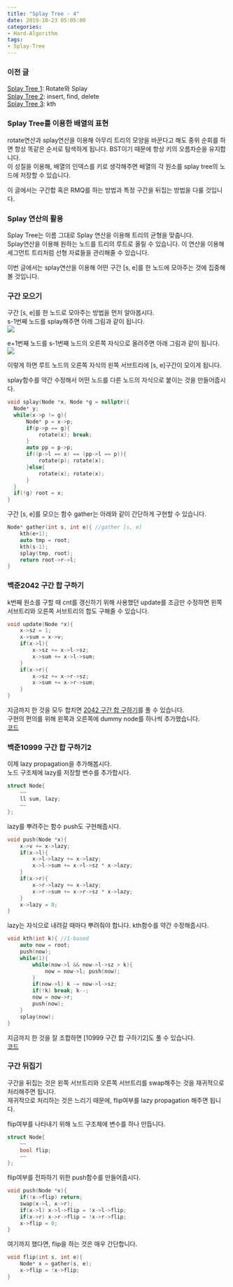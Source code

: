 ```yaml
---
title: "Splay Tree - 4"
date: 2019-10-23 05:05:00
categories:
- Hard-Algorithm
tags:
- Splay-Tree
---
```


### 이전 글
[Splay Tree 1](https://justicehui.github.io/hard-algorithm/2018/11/12/SplayTree1/): Rotate와 Splay<br>
[Splay Tree 2](https://justicehui.github.io/hard-algorithm/2018/11/13/SplayTree2/): insert, find, delete<Br>
[Splay Tree 3](https://justicehui.github.io/hard-algorithm/2019/10/22/SplayTree3/): kth

### Splay Tree를 이용한 배열의 표현
rotate연산과 splay연산을 이용해 아무리 트리의 모양을 바꾼다고 해도 중위 순회를 하면 항상 똑같은 순서로 탐색하게 됩니다. BST이기 때문에 항상 키의 오름차순을 유지합니다.<Br>
이 성질을 이용해, 배열의 인덱스를 키로 생각해주면 배열의 각 원소를 splay tree의 노드에 저장할 수 있습니다.

이 글에서는 구간합 혹은 RMQ를 하는 방법과 특정 구간을 뒤집는 방법을 다룰 것입니다.

### Splay 연산의 활용
Splay Tree는 이름 그대로 Splay 연산을 이용해 트리의 균형을 맞춥니다.<br>
Splay연산을 이용해 원하는 노드를 트리의 루트로 올릴 수 있습니다. 이 연산을 이용해 세그먼트 트리처럼 선형 자료들을 관리해줄 수 있습니다.

이번 글에서는 splay연산을 이용해 어떤 구간 [s, e]를 한 노드에 모아주는 것에 집중해볼 것입니다.

### 구간 모으기
구간 [s, e]를 한 노드로 모아주는 방법을 먼저 알아봅시다.<br>
s-1번째 노드를 splay해주면 아래 그림과 같이 됩니다.<br>
<img src = "https://i.imgur.com/pxm7NWX.png">

e+1번째 노드를 s-1번째 노드의 오른쪽 자식으로 올려주면 아래 그림과 같이 됩니다.<br>
<img src = "https://i.imgur.com/LjEVCzk.png">

이렇게 하면 루트 노드의 오른쪽 자식의 왼쪽 서브트리에 [s, e]구간이 모이게 됩니다.

splay함수를 약간 수정해서 어떤 노드를 다른 노드의 자식으로 붙이는 것을 만들어줍시다.
```cpp
void splay(Node *x, Node *g = nullptr){
  Node* y;
  while(x->p != g){
      Node* p = x->p;
      if(p->p == g){
          rotate(x); break;
      }
      auto pp = p->p;
      if((p->l == x) == (pp->l == p)){
          rotate(p); rotate(x);
      }else{
          rotate(x); rotate(x);
      }
  }
  if(!g) root = x;
}
```

구간 [s, e]를 모으는 함수 gather는 아래와 같이 간단하게 구현할 수 있습니다.
```cpp
Node* gather(int s, int e){ //gather [s, e]
    kth(e+1);
    auto tmp = root;
    kth(s-1);
    splay(tmp, root);
    return root->r->l;
}
```

### 백준2042 구간 합 구하기
k번째 원소를 구할 때 cnt를 갱신하기 위해 사용했던 update를 조금만 수정하면 왼쪽 서브트리와 오른쪽 서브트리의 합도 구해줄 수 있습니다.
```cpp
void update(Node *x){
    x->sz = 1;
    x->sum = x->v;
    if(x->l){
        x->sz += x->l->sz;
        x->sum += x->l->sum;
    }
    if(x->r){
        x->sz += x->r->sz;
        x->sum += x->r->sum;
    }
}
```
지금까지 한 것을 모두 합치면 [2042 구간 합 구하기](http://icpc.me/2042)를 풀 수 있습니다.<br>
구현의 편의를 위해 왼쪽과 오른쪽에 dummy node를 하나씩 추가했습니다.<br>
[코드](http://boj.kr/7d24553d4922489f807b0165b659d98a)

### 백준10999 구간 합 구하기2
이제 lazy propagation을 추가해봅시다.<br>
노드 구조체에 lazy를 저장할 변수를 추가합시다.
```cpp
struct Node{
    ~~
    ll sum, lazy;
    ~~
};
```
lazy를 뿌려주는 함수 push도 구현해줍시다.
```cpp
void push(Node *x){
    x->v += x->lazy;
    if(x->l){
        x->l->lazy += x->lazy;
        x->l->sum += x->l->sz * x->lazy;
    }
    if(x->r){
        x->r->lazy += x->lazy;
        x->r->sum += x->r->sz * x->lazy;
    }
    x->lazy = 0;
}
```
lazy는 자식으로 내려갈 때마다 뿌려줘야 합니다. kth함수를 약간 수정해줍시다.
```cpp
void kth(int k){ //1-based
    auto now = root;
    push(now);
    while(1){
        while(now->l && now->l->sz > k){
            now = now->l; push(now);
        }
        if(now->l) k -= now->l->sz;
        if(!k) break; k--;
        now = now->r;
        push(now);
    }
    splay(now);
}
```
지금까지 한 것을 잘 조합하면 [10999 구간 합 구하기2]도 풀 수 있습니다.<br>
[코드](http://boj.kr/f65d6c66f9fd4317b600f5d197b0f473)

### 구간 뒤집기
구간을 뒤집는 것은 왼쪽 서브트리와 오른쪽 서브트리를 swap해주는 것을 재귀적으로 처리해주면 됩니다.<br>
재귀적으로 처리하는 것은 느리기 때문에, flip여부를 lazy propagation 해주면 됩니다.

flip여부를 나타내기 위해 노드 구조체에 변수를 하나 만듭니다.
```cpp
struct Node{
    ~~
    bool flip;
    ~~
};
```
flip여부를 전파하기 위한 push함수를 만들어줍시다.
```cpp
void push(Node *x){
    if(!x->flip) return;
    swap(x->l, x->r);
    if(x->l) x->l->flip = !x->l->flip;
    if(x->r) x->r->flip = !x->r->flip;
    x->flip = 0;
}
```
여기까지 했다면, flip을 하는 것은 매우 간단합니다.
```cpp
void flip(int s, int e){
    Node* x = gather(s, e);
    x->flip = !x->flip;
}
```
